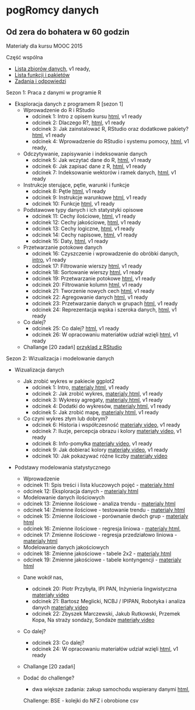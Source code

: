 
pogRomcy danych
===============
Od zera do bohatera w 60 godzin
-------------------------------

Materiały dla kursu MOOC 2015

Część wspólna

+ [Lista zbiorów danych](https://rawgithub.com/pbiecek/MOOC/master/0_dane/0_dane.html), v1 ready,
+ [Lista funkcji i pakietów](https://rawgithub.com/pbiecek/MOOC/master/0_dane/1_skorowidz.html)
+ [Zadania i odpowiedzi](https://rawgithub.com/pbiecek/MOOC/master/0_dane/9_zadania.html)


Sezon 1: Praca z danymi w programie R

+ Eksploracja danych z programem R [sezon 1]
  * Wprowadzenie do R i RStudio
    + odcinek 1: Intro z opisem kursu [html](https://rawgithub.com/pbiecek/MOOC/master/1_przetwarzanieDanych/01_interaktywnaPracaZR.html),  v1 ready
    + odcinek 2: Dlaczego R?, [html](https://rawgithub.com/pbiecek/MOOC/master/1_przetwarzanieDanych/02_introR.html),  v1 ready
    + odcinek 3: Jak zainstalować R, RStudio oraz dodatkowe pakiety? [html](https://rawgithub.com/pbiecek/MOOC/master/1_przetwarzanieDanych/03_instalacja.html),  v1 ready
    + odcinek 4: Wprowadzenie do RStudio i systemu pomocy, [html](https://rawgithub.com/pbiecek/MOOC/master/1_przetwarzanieDanych/04_wprowadzenieDoRStudio.html), v1 ready, 
  * Odczytywanie, zapisywanie i indeksowanie danych
    + odcinek 5: Jak wczytać dane do R, [html](https://rawgithub.com/pbiecek/MOOC/master/1_przetwarzanieDanych/05_wczytywanie.html), v1 ready
    + odcinek 6: Jak zapisać dane z R, [html](https://rawgithub.com/pbiecek/MOOC/master/1_przetwarzanieDanych/06_zapisywanie.html), v1 ready
    + odcinek 7: Indeksowanie wektorów i ramek danych, [html](https://rawgithub.com/pbiecek/MOOC/master/1_przetwarzanieDanych/07_indeksowanie.html), v1 ready
  * Instrukcje sterujące, pętle, warunki i funkcje
    + odcinek 8: Pętle [html](https://rawgithub.com/pbiecek/MOOC/master/1_przetwarzanieDanych/08_petle.html), v1 ready 
    + odcinek 9: Instrukcje warunkowe [html](https://rawgithub.com/pbiecek/MOOC/master/1_przetwarzanieDanych/09_instrukcje_warunkowe.html), v1 ready 
    + odcinek 10: Funkcje [html](https://rawgithub.com/pbiecek/MOOC/master/1_przetwarzanieDanych/10_funkcje.html), v1 ready
  * Podstawowe typy danych i ich statystyki opisowe
    + odcinek 11: Cechy ilościowe, [html](https://rawgithub.com/pbiecek/MOOC/master/1_przetwarzanieDanych/11_ilosciowe.html), v1 ready
    + odcinek 12: Cechy jakościowe, [html](https://rawgithub.com/pbiecek/MOOC/master/1_przetwarzanieDanych/12_jakosciowe.html), v1 ready
    + odcinek 13: Cechy logiczne, [html](https://rawgithub.com/pbiecek/MOOC/master/1_przetwarzanieDanych/13_logiczne.html), v1 ready
    + odcinek 14: Cechy napisowe, [html](https://rawgithub.com/pbiecek/MOOC/master/1_przetwarzanieDanych/14_napisowe.html), v1 ready
    + odcinek 15: Daty, [html](https://rawgithub.com/pbiecek/MOOC/master/1_przetwarzanieDanych/15_daty.html), v1 ready
  * Przetwarzanie potokowe danych
    + odcinek 16: Czyszczenie i wprowadzenie do obróbki danych, [intro](https://rawgit.com/pbiecek/MOOC/master/1_przetwarzanieDanych/16_dplyrIntro.html), v1 ready
    + odcinek 17: Filtrowanie wierszy [html](https://rawgithub.com/pbiecek/MOOC/master/1_przetwarzanieDanych/17_dplyr_filter.html), v1 ready
    + odcinek 18: Sortowanie wierszy [html](https://rawgithub.com/pbiecek/MOOC/master/1_przetwarzanieDanych/18_dplyr_sort.html), v1 ready
    + odcinek 19: Przetwarzanie potokowe [html](https://rawgithub.com/pbiecek/MOOC/master/1_przetwarzanieDanych/19_dplyr_potok.html), v1 ready
    + odcinek 20: Filtrowanie kolumn [html](https://rawgithub.com/pbiecek/MOOC/master/1_przetwarzanieDanych/20_dplyr_select.html), v1 ready 
    + odcinek 21: Tworzenie nowych cech [html](https://rawgithub.com/pbiecek/MOOC/master/1_przetwarzanieDanych/21_dplyr_mutate.html), v1 ready 
    + odcinek 22: Agregowanie danych [html](https://rawgithub.com/pbiecek/MOOC/master/1_przetwarzanieDanych/22_dplyr_summarise.html), v1 ready 
    + odcinek 23: Przetwarzanie danych w grupach [html](https://rawgithub.com/pbiecek/MOOC/master/1_przetwarzanieDanych/23_dplyr_groupby.html), v1 ready
    + odcinek 24: Reprezentacja wąska i szeroka danych, [html](https://rawgithub.com/pbiecek/MOOC/master/1_przetwarzanieDanych/24_tidyr.html), v1 ready
  * Co dalej? 
    + odcinek 25: Co dalej? [html](https://rawgithub.com/pbiecek/MOOC/master/1_przetwarzanieDanych/99_coDalej.html), v1 ready
    + odcinek 26: W opracowaniu materiałów udział wzięli [html](https://rawgithub.com/pbiecek/MOOC/master/1_przetwarzanieDanych/00_credits.html), v1 ready
  * Challange [20 zadań] [przyklad z RStudio](http://shiny.rstudio.com/tutorial/quiz/)


Sezon 2: Wizualizacja i modelowanie danych

+ Wizualizacja danych
  * Jak zrobić wykres w pakiecie ggplot2
    + odcinek 1: Intro, [materialy html](https://rawgithub.com/pbiecek/MOOC/master/3_wizualizacjaDanych/1_intro.html), v1 ready
    + odcinek 2: Jak zrobić wykres, [materialy html](https://rawgithub.com/pbiecek/MOOC/master/3_wizualizacjaDanych/2_podstawy.html), v1 ready
    + odcinek 3: Wykresy agregaty,  [materialy html](https://rawgithub.com/pbiecek/MOOC/master/3_wizualizacjaDanych/2_agregaty.html), v1 ready
    + odcinek 4: Dodatki do wykresów,  [materialy html](https://rawgithub.com/pbiecek/MOOC/master/3_wizualizacjaDanych/3_dodatki.html), v1 ready 
    + odcinek 5: Jak zrobić mapę, [materialy html](https://rawgithub.com/pbiecek/MOOC/master/3_wizualizacjaDanych/4_mapy.html), v1 ready
  * Co czyni wykres złym lub dobrym?
    + odcinek 6: Historia i współczesność [materiały video](http://pogromcydanych.icm.edu.pl/video/wizualizacja_historia.mp4),  v1 ready
    + odcinek 7: Iluzje, percepcja obrazu i kolory [materiały video](http://pogromcydanych.icm.edu.pl/video/wizualizacja_iluzja.mp4),  v1 ready
    + odcinek 8: Info-pomyłka [materiały video](http://pogromcydanych.icm.edu.pl/video/wizualizacja_infopomylka.mp4),  v1 ready
    + odcinek 9: Jak dobierać kolory [materiały video](http://pogromcydanych.icm.edu.pl/video/wizualizacja_kolory.mp4),  v1 ready
    + odcinek 10: Jak pokazywać różne liczby [materiały video](http://pogromcydanych.icm.edu.pl/video/wizualizacja_liczby.mp4)

+ Podstawy modelowania statystycznego
  *  Wprowadzenie
    + odcinek 11: Spis treści i lista kluczowych pojęć - [materialy html](https://rawgithub.com/pbiecek/MOOC/master/4_modelowanie/01_intro.html)
    + odcinek 12: Eksploracja danych - [materialy html](https://rawgithub.com/pbiecek/MOOC/master/4_modelowanie/05_exploracjaIMDB.html)
  *  Modelowanie danych ilościowych
    + odcinek 13: Zmienne ilościowe - analiza trendu - [materialy html](https://rawgit.com/pbiecek/MOOC/master/4_modelowanie/06_testRegresja.html)
    + odcinek 14: Zmienne ilościowe - testowanie trendu - [materialy html](https://rawgit.com/pbiecek/MOOC/master/4_modelowanie/06_testRegresja_cont.html)
    + odcinek 15: Zmienne ilościowe - porównanie dwóch grup - [materialy html](https://rawgit.com/pbiecek/MOOC/master/4_modelowanie/04_testSrednie.html)
    + odcinek 16: Zmienne ilościowe - regresja liniowa - [materialy html](https://rawgithub.com/pbiecek/MOOC/master/4_modelowanie/16_regresjaProsta.html), 
    + odcinek 17: Zmienne ilościowe - regresja przedziałowo liniowa - [materialy html](https://rawgithub.com/pbiecek/MOOC/master/4_modelowanie/17_regresjaMultiplikatywna.html)

  *  Modelowanie danych jakościowych
    + odcinek 18: Zmienne jakościowe - tabele 2x2 - [materialy html](https://rawgithub.com/pbiecek/MOOC/master/4_modelowanie/02_test2x2.html)
    + odcinek 19: Zmienne jakościowe - tabele kontyngencji - [materialy html](https://rawgithub.com/pbiecek/MOOC/master/4_modelowanie/03_test2xp.html)
  * Dane wokół nas,
    + odcinek 20: Piotr Przybyła, IPI PAN, Inżynieria lingwistyczna [materiały video](https://www.youtube.com/watch?v=h11cP2V5EmE&feature=youtu.be)
    + odcinek 21: Bartosz Meglicki, NCBJ / IPIPAN, Robotyka i analiza danych [materiały video](https://www.youtube.com/watch?v=k3uL7Foy3J4&feature=youtu.be)
    + odcinek 22: Zbyszek Marczewski, Jakub Rutkowski, Przemek Kopa, Na straży sondaży, Sondaże [materiały video](https://www.youtube.com/watch?v=LcTB5qK-EKU&feature=youtu.be)
  * Co dalej? 
    + odcinek 23: Co dalej? 
    + odcinek 24: W opracowaniu materiałów udział wzięli [html](https://rawgithub.com/pbiecek/MOOC/master/1_przetwarzanieDanych/00_credits.html), v1 ready
  * Challange [20 zadań] 


  * Dodać do challenge?
    + dwa większe zadania: zakup samochodu wspierany danymi [html](https://rawgithub.com/pbiecek/MOOC/master/1_przetwarzanieDanych/77_przypadekUzycia.Rmd),

    Challenge: BSE - kolejki do NFZ i obrobione csv
